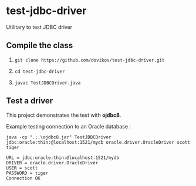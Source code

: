 # test-jdbc-driver
Utilitary to test JDBC driver

## Compile the class
1. `git clone https://github.com/dovikos/test-jdbc-driver.git`

2. `cd test-jdbc-driver`

3. `javac TestJDBCDriver.java`

## Test a driver
This project demonstrates the test with **ojdbc8**.

Example testing connection to an Oracle database :

`java -cp ".;.\ojdbc8.jar" TestJDBCDriver jdbc:oracle:thin:@localhost:1521/mydb oracle.driver.OracleDriver scott tiger`

    URL = jdbc:oracle:thin:@localhost:1521/mydb
    DRIVER = oracle.driver.OracleDriver
    USER = scott
    PASSWORD = tiger
    Connection OK

